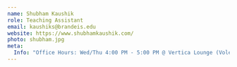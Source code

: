 ```yaml
---
name: Shubham Kaushik
role: Teaching Assistant
email: kaushiks@brandeis.edu
website: https://www.shubhamkaushik.com/
photo: shubham.jpg
meta:
  Info: "Office Hours: Wed/Thu 4:00 PM - 5:00 PM @ Vertica Lounge (Volen 104)"
---
```

